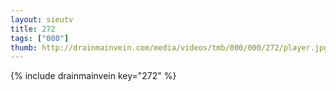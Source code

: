 ```yaml
--- 
layout: sieutv
title: 272
tags: ["000"]
thumb: http://drainmainvein.com/media/videos/tmb/000/000/272/player.jpg
---
```

{% include drainmainvein key="272" %} 

